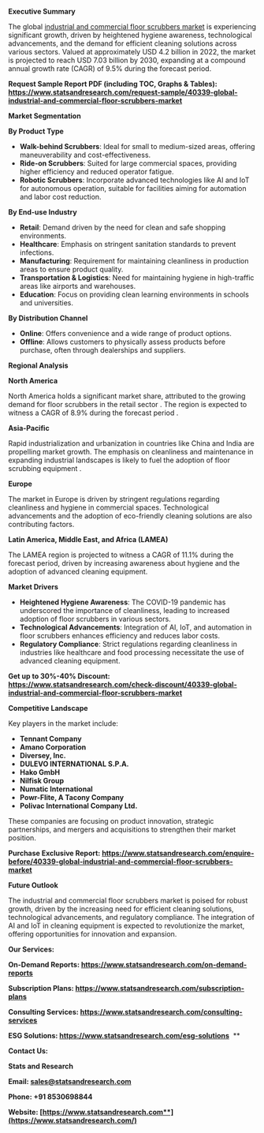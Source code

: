 ﻿**Executive Summary**

The global [industrial and commercial floor scrubbers market](https://www.statsandresearch.com/report/40339-global-industrial-and-commercial-floor-scrubbers-market) is experiencing significant growth, driven by heightened hygiene awareness, technological advancements, and the demand for efficient cleaning solutions across various sectors. Valued at approximately USD 4.2 billion in 2022, the market is projected to reach USD 7.03 billion by 2030, expanding at a compound annual growth rate (CAGR) of 9.5% during the forecast period. 

**Request Sample Report PDF (including TOC, Graphs & Tables): <https://www.statsandresearch.com/request-sample/40339-global-industrial-and-commercial-floor-scrubbers-market>**

**Market Segmentation**

**By Product Type**

- **Walk-behind Scrubbers**: Ideal for small to medium-sized areas, offering maneuverability and cost-effectiveness.
- **Ride-on Scrubbers**: Suited for large commercial spaces, providing higher efficiency and reduced operator fatigue.
- **Robotic Scrubbers**: Incorporate advanced technologies like AI and IoT for autonomous operation, suitable for facilities aiming for automation and labor cost reduction.

**By End-use Industry**

- **Retail**: Demand driven by the need for clean and safe shopping environments. 
- **Healthcare**: Emphasis on stringent sanitation standards to prevent infections.
- **Manufacturing**: Requirement for maintaining cleanliness in production areas to ensure product quality.
- **Transportation & Logistics**: Need for maintaining hygiene in high-traffic areas like airports and warehouses.
- **Education**: Focus on providing clean learning environments in schools and universities.

**By Distribution Channel**

- **Online**: Offers convenience and a wide range of product options.
- **Offline**: Allows customers to physically assess products before purchase, often through dealerships and suppliers.

**Regional Analysis**

**North America**

North America holds a significant market share, attributed to the growing demand for floor scrubbers in the retail sector . The region is expected to witness a CAGR of 8.9% during the forecast period . 

**Asia-Pacific**

Rapid industrialization and urbanization in countries like China and India are propelling market growth. The emphasis on cleanliness and maintenance in expanding industrial landscapes is likely to fuel the adoption of floor scrubbing equipment . 

**Europe**

The market in Europe is driven by stringent regulations regarding cleanliness and hygiene in commercial spaces. Technological advancements and the adoption of eco-friendly cleaning solutions are also contributing factors.

**Latin America, Middle East, and Africa (LAMEA)**

The LAMEA region is projected to witness a CAGR of 11.1% during the forecast period, driven by increasing awareness about hygiene and the adoption of advanced cleaning equipment. 

**Market Drivers**

- **Heightened Hygiene Awareness**: The COVID-19 pandemic has underscored the importance of cleanliness, leading to increased adoption of floor scrubbers in various sectors.
- **Technological Advancements**: Integration of AI, IoT, and automation in floor scrubbers enhances efficiency and reduces labor costs.
- **Regulatory Compliance**: Strict regulations regarding cleanliness in industries like healthcare and food processing necessitate the use of advanced cleaning equipment.

**Get up to 30%-40% Discount: <https://www.statsandresearch.com/check-discount/40339-global-industrial-and-commercial-floor-scrubbers-market>**

**Competitive Landscape**

Key players in the market include:

- **Tennant Company**
- **Amano Corporation**
- **Diversey, Inc.**
- **DULEVO INTERNATIONAL S.P.A.**
- **Hako GmbH**
- **Nilfisk Group**
- **Numatic International**
- **Powr-Flite, A Tacony Company**
- **Polivac International Company Ltd.**

These companies are focusing on product innovation, strategic partnerships, and mergers and acquisitions to strengthen their market position.

**Purchase Exclusive Report: <https://www.statsandresearch.com/enquire-before/40339-global-industrial-and-commercial-floor-scrubbers-market>**

**Future Outlook**

The industrial and commercial floor scrubbers market is poised for robust growth, driven by the increasing need for efficient cleaning solutions, technological advancements, and regulatory compliance. The integration of AI and IoT in cleaning equipment is expected to revolutionize the market, offering opportunities for innovation and expansion.

**Our Services:** 

**On-Demand Reports: <https://www.statsandresearch.com/on-demand-reports>** 

**Subscription Plans: <https://www.statsandresearch.com/subscription-plans>** 

**Consulting Services: <https://www.statsandresearch.com/consulting-services>** 

**ESG Solutions: <https://www.statsandresearch.com/esg-solutions>** 
**


**Contact Us:** 

**Stats and Research** 

**Email: <sales@statsandresearch.com>** 

**Phone: +91 8530698844** 

**Website: [https://www.statsandresearch.com**](https://www.statsandresearch.com/)**

